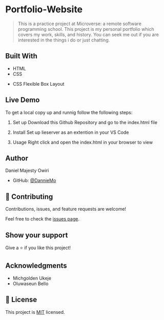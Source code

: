 # Portfolio-Website

> This is a practice project at Microverse: a remote software programming school. This project is my personal portfolio which covers my work, skills, and history. You can seek me out if you are interested in the things i do or just chatting. 


## Built With

- HTML
- CSS 
* CSS Flexible Box Layout

 ## Live Demo 
 To get a local copy up and runnig follow the following steps:

 1. Set up
 Download this Github Repository and go to the index.html file

 2. Install
 Set up lieserver as an extention in your VS Code

 3. Usage
 Right click and open the index.html in your browser to view


## Author

Daniel Majesty Owiri

- GitHub: [@DannieMo](https://github.com/DannieMo)

## 🤝 Contributing

Contributions, issues, and feature requests are welcome!

Feel free to check the [issues page](https://github.com/DannieMo/Hello-Microverse/issues).

## Show your support

Give a ⭐️ if you like this project!

## Acknowledgments

- Michgolden Ukeje
- Oluwaseun Bello 

## 📝 License

This project is [MIT](./MIT.md) licensed.